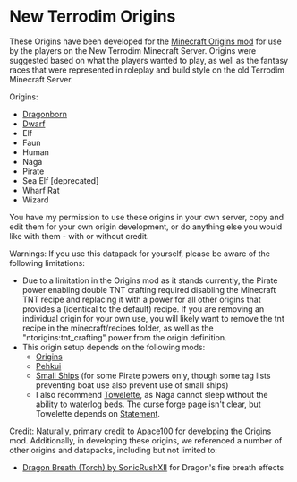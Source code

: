 # New Terrodim Origins

These Origins have been developed for the [Minecraft Origins mod](https://modrinth.com/mod/origins) for use by the players on the New Terrodim Minecraft Server. Origins were suggested based on what the players wanted to play, as well as the fantasy races that were represented in roleplay and build style on the old Terrodim Minecraft Server.

Origins:

- [Dragonborn](https://github.com/OnyxXIII/New-Terrodim-Origins/wiki/Dragonborn)
- [Dwarf](https://github.com/OnyxXIII/New-Terrodim-Origins/wiki/Dwarves)
- Elf
- Faun
- Human
- Naga
- Pirate
- Sea Elf [deprecated]
- Wharf Rat
- Wizard

You have my permission to use these origins in your own server, copy and edit them for your own origin development, or do anything else you would like with them - with or without credit.

Warnings: If you use this datapack for yourself, please be aware of the following limitations:

- Due to a limitation in the Origins mod as it stands currently, the Pirate power enabling double TNT crafting required disabling the Minecraft TNT recipe and replacing it with a power for all other origins that provides a (identical to the default) recipe. If you are removing an individual origin for your own use, you will likely want to remove the tnt recipe in the minecraft/recipes folder, as well as the "ntorigins:tnt_crafting" power from the origin definition.
- This origin setup depends on the following mods:
   - [Origins](https://modrinth.com/mod/origins)
   - [Pehkui](https://www.curseforge.com/minecraft/mc-mods/pehkui)
   - [Small Ships](https://www.curseforge.com/minecraft/mc-mods/small-ships) (for some Pirate powers only, though some tag lists preventing boat use also prevent use of small ships)
   - I also recommend [Towelette](https://www.curseforge.com/minecraft/mc-mods/towelette/files), as Naga cannot sleep without the ability to waterlog beds. The curse forge page isn't clear, but Towelette depends on [Statement](https://www.curseforge.com/minecraft/mc-mods/statement).

Credit: Naturally, primary credit to Apace100 for developing the Origins mod. Additionally, in developing these origins, we referenced a number of other origins and datapacks, including but not limited to:
* [Dragon Breath (Torch) by SonicRushXII](https://www.planetminecraft.com/data-pack/dragon-breath-torch-datapack/) for Dragon's fire breath effects
